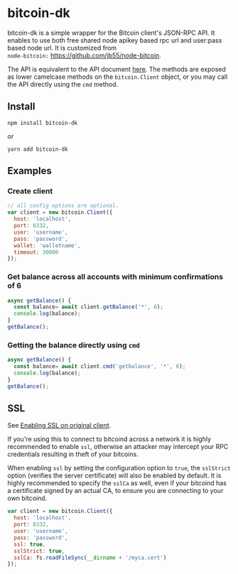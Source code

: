# bitcoin-dk

bitcoin-dk is a simple wrapper for the Bitcoin client's JSON-RPC API. It enables to use both free shared node apikey based rpc url and user:pass based node url. It is customized from <br>
```node-bitcoin:``` https://github.com/jb55/node-bitcoin.

The API is equivalent to the API document [here](https://en.bitcoin.it/wiki/Original_Bitcoin_client/API_Calls_list).
The methods are exposed as lower camelcase methods on the `bitcoin.Client`
object, or you may call the API directly using the `cmd` method.

## Install

`npm install bitcoin-dk`

or

`yarn add bitcoin-dk`

## Examples

### Create client
```js
// all config options are optional.
var client = new bitcoin.Client({
  host: 'localhost',
  port: 8332,
  user: 'username',
  pass: 'password',
  wallet: 'walletname',
  timeout: 30000
});
```


### Get balance across all accounts with minimum confirmations of 6

```js
async getBalance() {
  const balance= await client.getBalance('*', 6);
  console.log(balance);
}
getBalance();
```
### Getting the balance directly using `cmd`

```js
async getBalance() {
  const balance= await client.cmd('getbalance', '*', 6);
  console.log(balance);
}
getBalance();
```


## SSL
See [Enabling SSL on original client](https://en.bitcoin.it/wiki/Enabling_SSL_on_original_client_daemon).

If you're using this to connect to bitcoind across a network it is highly
recommended to enable `ssl`, otherwise an attacker may intercept your RPC credentials
resulting in theft of your bitcoins.

When enabling `ssl` by setting the configuration option to `true`, the `sslStrict`
option (verifies the server certificate) will also be enabled by default. It is
highly recommended to specify the `sslCa` as well, even if your bitcoind has
a certificate signed by an actual CA, to ensure you are connecting
to your own bitcoind.

```js
var client = new bitcoin.Client({
  host: 'localhost',
  port: 8332,
  user: 'username',
  pass: 'password',
  ssl: true,
  sslStrict: true,
  sslCa: fs.readFileSync(__dirname + '/myca.cert')
});
```
